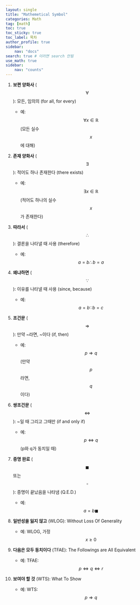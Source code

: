```yaml
---
layout: single
title: "Mathemetical Symbol"
categories: Math
tag: [math]
toc: true
toc_sticky: true
toc_label: 목차
author_profile: true
sidebar: 
    nav: "docs"
search: true # 이러면 search 안됨
use_math: true
sidebar:
    nav: "counts"
---
```

1. **보편 양화사** ($$\forall$$): 모든, 임의의 (for all, for every)
   - 예: $$\forall x \in \mathbb{R}$$ (모든 실수 $$x$$에 대해)

2. **존재 양화사** ($$\exists$$): 적어도 하나 존재한다 (there exists)
   - 예: $$\exists x \in \mathbb{R}$$ (적어도 하나의 실수 $$x$$가 존재한다)

3. **따라서** ($$\therefore$$): 결론을 나타낼 때 사용 (therefore)
   - 예: $$a = b \therefore b = a$$

4. **왜냐하면** ($$\because$$): 이유를 나타낼 때 사용 (since, because)
   - 예: $$a = b \because b = c$$

5. **조건문** ($$\Rightarrow$$): 만약 ~라면, ~이다 (if, then)
   - 예: $$p \Rightarrow q$$ (만약 $$p$$라면, $$q$$이다)

6. **쌍조건문** ($$\Leftrightarrow$$): ~일 때 그리고 그때만 (if and only if)
   - 예: $$p \Leftrightarrow q$$ (p와 q가 동치일 때)

7. **증명 완료** ($$\blacksquare$$ 또는 $$\square$$): 증명이 끝났음을 나타냄 (Q.E.D.)
   - 예: $$a = b \blacksquare$$

8. **일반성을 잃지 않고** (WLOG): Without Loss Of Generality
   - 예: WLOG, 가정 $$x \geq 0$$

9. **다음은 모두 동치이다** (TFAE): The Followings are All Equivalent
   - 예: TFAE: $$p \Leftrightarrow q \Leftrightarrow r$$

10. **보여야 할 것** (WTS): What To Show
    - 예: WTS: $$p \Rightarrow q$$